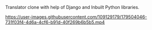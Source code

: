 Translator clone with help of Django and Inbuilt Python libraries.


https://user-images.githubusercontent.com/109129179/179504046-731f03f4-4d6a-4cf6-b91d-40f269b6b5b5.mp4

